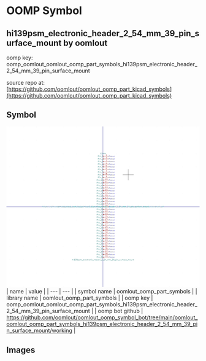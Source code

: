 # OOMP Symbol  
## hi139psm_electronic_header_2_54_mm_39_pin_surface_mount  by oomlout  
  
oomp key: oomp_oomlout_oomlout_oomp_part_symbols_hi139psm_electronic_header_2_54_mm_39_pin_surface_mount  
  
source repo at: [https://github.com/oomlout/oomlout_oomp_part_kicad_symbols](https://github.com/oomlout/oomlout_oomp_part_kicad_symbols)  
## Symbol  
  
[![working.png](working_600.png)](working.png)  
| name | value | 
| --- | --- | 
| symbol name | oomlout_oomp_part_symbols | 
| library name | oomlout_oomp_part_symbols | 
| oomp key | oomp_oomlout_oomlout_oomp_part_symbols_hi139psm_electronic_header_2_54_mm_39_pin_surface_mount | 
| oomp bot github | https://github.com/oomlout/oomlout_oomp_symbol_bot/tree/main/oomlout_oomlout_oomp_part_symbols_hi139psm_electronic_header_2_54_mm_39_pin_surface_mount/working | 
## Images  
